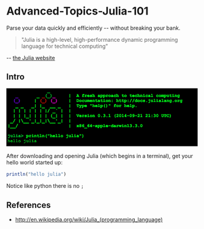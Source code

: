 Advanced-Topics-Julia-101
=========================

Parse your data quickly and efficiently -- without breaking your bank.


> "Julia is a high-level, high-performance dynamic programming language for technical computing" 

-- [the Julia website](http://julialang.org/)

## Intro

![img](./.img/01_Julia_Terminal.png)

After downloading and opening Julia (which begins in a terminal), get your hello world started up:

```julia
println("hello julia")
```

Notice like python there is no `;`

## References

* http://en.wikipedia.org/wiki/Julia_(programming_language)
